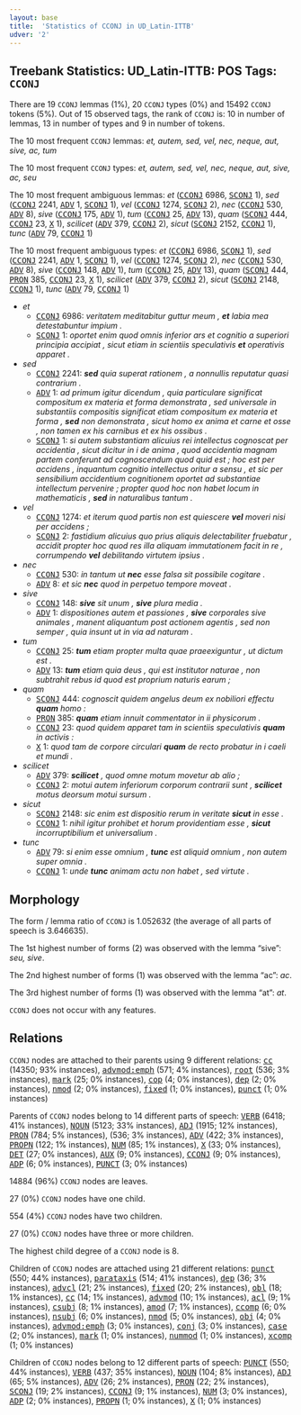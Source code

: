 ```yaml
---
layout: base
title:  'Statistics of CCONJ in UD_Latin-ITTB'
udver: '2'
---
```


## Treebank Statistics: UD_Latin-ITTB: POS Tags: `CCONJ`

There are 19 `CCONJ` lemmas (1%), 20 `CCONJ` types (0%) and 15492 `CCONJ` tokens (5%).
Out of 15 observed tags, the rank of `CCONJ` is: 10 in number of lemmas, 13 in number of types and 9 in number of tokens.

The 10 most frequent `CCONJ` lemmas: <em>et, autem, sed, vel, nec, neque, aut, sive, ac, tum</em>

The 10 most frequent `CCONJ` types:  <em>et, autem, sed, vel, nec, neque, aut, sive, ac, seu</em>

The 10 most frequent ambiguous lemmas: <em>et</em> (<tt><a href="la_ittb-pos-CCONJ.html">CCONJ</a></tt> 6986, <tt><a href="la_ittb-pos-SCONJ.html">SCONJ</a></tt> 1), <em>sed</em> (<tt><a href="la_ittb-pos-CCONJ.html">CCONJ</a></tt> 2241, <tt><a href="la_ittb-pos-ADV.html">ADV</a></tt> 1, <tt><a href="la_ittb-pos-SCONJ.html">SCONJ</a></tt> 1), <em>vel</em> (<tt><a href="la_ittb-pos-CCONJ.html">CCONJ</a></tt> 1274, <tt><a href="la_ittb-pos-SCONJ.html">SCONJ</a></tt> 2), <em>nec</em> (<tt><a href="la_ittb-pos-CCONJ.html">CCONJ</a></tt> 530, <tt><a href="la_ittb-pos-ADV.html">ADV</a></tt> 8), <em>sive</em> (<tt><a href="la_ittb-pos-CCONJ.html">CCONJ</a></tt> 175, <tt><a href="la_ittb-pos-ADV.html">ADV</a></tt> 1), <em>tum</em> (<tt><a href="la_ittb-pos-CCONJ.html">CCONJ</a></tt> 25, <tt><a href="la_ittb-pos-ADV.html">ADV</a></tt> 13), <em>quam</em> (<tt><a href="la_ittb-pos-SCONJ.html">SCONJ</a></tt> 444, <tt><a href="la_ittb-pos-CCONJ.html">CCONJ</a></tt> 23, <tt><a href="la_ittb-pos-X.html">X</a></tt> 1), <em>scilicet</em> (<tt><a href="la_ittb-pos-ADV.html">ADV</a></tt> 379, <tt><a href="la_ittb-pos-CCONJ.html">CCONJ</a></tt> 2), <em>sicut</em> (<tt><a href="la_ittb-pos-SCONJ.html">SCONJ</a></tt> 2152, <tt><a href="la_ittb-pos-CCONJ.html">CCONJ</a></tt> 1), <em>tunc</em> (<tt><a href="la_ittb-pos-ADV.html">ADV</a></tt> 79, <tt><a href="la_ittb-pos-CCONJ.html">CCONJ</a></tt> 1)

The 10 most frequent ambiguous types:  <em>et</em> (<tt><a href="la_ittb-pos-CCONJ.html">CCONJ</a></tt> 6986, <tt><a href="la_ittb-pos-SCONJ.html">SCONJ</a></tt> 1), <em>sed</em> (<tt><a href="la_ittb-pos-CCONJ.html">CCONJ</a></tt> 2241, <tt><a href="la_ittb-pos-ADV.html">ADV</a></tt> 1, <tt><a href="la_ittb-pos-SCONJ.html">SCONJ</a></tt> 1), <em>vel</em> (<tt><a href="la_ittb-pos-CCONJ.html">CCONJ</a></tt> 1274, <tt><a href="la_ittb-pos-SCONJ.html">SCONJ</a></tt> 2), <em>nec</em> (<tt><a href="la_ittb-pos-CCONJ.html">CCONJ</a></tt> 530, <tt><a href="la_ittb-pos-ADV.html">ADV</a></tt> 8), <em>sive</em> (<tt><a href="la_ittb-pos-CCONJ.html">CCONJ</a></tt> 148, <tt><a href="la_ittb-pos-ADV.html">ADV</a></tt> 1), <em>tum</em> (<tt><a href="la_ittb-pos-CCONJ.html">CCONJ</a></tt> 25, <tt><a href="la_ittb-pos-ADV.html">ADV</a></tt> 13), <em>quam</em> (<tt><a href="la_ittb-pos-SCONJ.html">SCONJ</a></tt> 444, <tt><a href="la_ittb-pos-PRON.html">PRON</a></tt> 385, <tt><a href="la_ittb-pos-CCONJ.html">CCONJ</a></tt> 23, <tt><a href="la_ittb-pos-X.html">X</a></tt> 1), <em>scilicet</em> (<tt><a href="la_ittb-pos-ADV.html">ADV</a></tt> 379, <tt><a href="la_ittb-pos-CCONJ.html">CCONJ</a></tt> 2), <em>sicut</em> (<tt><a href="la_ittb-pos-SCONJ.html">SCONJ</a></tt> 2148, <tt><a href="la_ittb-pos-CCONJ.html">CCONJ</a></tt> 1), <em>tunc</em> (<tt><a href="la_ittb-pos-ADV.html">ADV</a></tt> 79, <tt><a href="la_ittb-pos-CCONJ.html">CCONJ</a></tt> 1)


* <em>et</em>
  * <tt><a href="la_ittb-pos-CCONJ.html">CCONJ</a></tt> 6986: <em>veritatem meditabitur guttur meum , <b>et</b> labia mea detestabuntur impium .</em>
  * <tt><a href="la_ittb-pos-SCONJ.html">SCONJ</a></tt> 1: <em>oportet enim quod omnis inferior ars et cognitio a superiori principia accipiat , sicut etiam in scientiis speculativis <b>et</b> operativis apparet .</em>
* <em>sed</em>
  * <tt><a href="la_ittb-pos-CCONJ.html">CCONJ</a></tt> 2241: <em><b>sed</b> quia superat rationem , a nonnullis reputatur quasi contrarium .</em>
  * <tt><a href="la_ittb-pos-ADV.html">ADV</a></tt> 1: <em>ad primum igitur dicendum , quia particulare significat compositum ex materia et forma demonstrata , sed universale in substantiis compositis significat etiam compositum ex materia et forma , <b>sed</b> non demonstrata , sicut homo ex anima et carne et osse , non tamen ex his carnibus et ex his ossibus .</em>
  * <tt><a href="la_ittb-pos-SCONJ.html">SCONJ</a></tt> 1: <em>si autem substantiam alicuius rei intellectus cognoscat per accidentia , sicut dicitur in i de anima , quod accidentia magnam partem conferunt ad cognoscendum quod quid est ; hoc est per accidens , inquantum cognitio intellectus oritur a sensu , et sic per sensibilium accidentium cognitionem oportet ad substantiae intellectum pervenire ; propter quod hoc non habet locum in mathematicis , <b>sed</b> in naturalibus tantum .</em>
* <em>vel</em>
  * <tt><a href="la_ittb-pos-CCONJ.html">CCONJ</a></tt> 1274: <em>et iterum quod partis non est quiescere <b>vel</b> moveri nisi per accidens ;</em>
  * <tt><a href="la_ittb-pos-SCONJ.html">SCONJ</a></tt> 2: <em>fastidium alicuius quo prius aliquis delectabiliter fruebatur , accidit propter hoc quod res illa aliquam immutationem facit in re , corrumpendo <b>vel</b> debilitando virtutem ipsius .</em>
* <em>nec</em>
  * <tt><a href="la_ittb-pos-CCONJ.html">CCONJ</a></tt> 530: <em>in tantum ut <b>nec</b> esse falsa sit possibile cogitare .</em>
  * <tt><a href="la_ittb-pos-ADV.html">ADV</a></tt> 8: <em>et sic <b>nec</b> quod in perpetuo tempore moveat .</em>
* <em>sive</em>
  * <tt><a href="la_ittb-pos-CCONJ.html">CCONJ</a></tt> 148: <em><b>sive</b> sit unum , <b>sive</b> plura media .</em>
  * <tt><a href="la_ittb-pos-ADV.html">ADV</a></tt> 1: <em>dispositiones autem et passiones , <b>sive</b> corporales sive animales , manent aliquantum post actionem agentis , sed non semper , quia insunt ut in via ad naturam .</em>
* <em>tum</em>
  * <tt><a href="la_ittb-pos-CCONJ.html">CCONJ</a></tt> 25: <em><b>tum</b> etiam propter multa quae praeexiguntur , ut dictum est .</em>
  * <tt><a href="la_ittb-pos-ADV.html">ADV</a></tt> 13: <em><b>tum</b> etiam quia deus , qui est institutor naturae , non subtrahit rebus id quod est proprium naturis earum ;</em>
* <em>quam</em>
  * <tt><a href="la_ittb-pos-SCONJ.html">SCONJ</a></tt> 444: <em>cognoscit quidem angelus deum ex nobiliori effectu <b>quam</b> homo :</em>
  * <tt><a href="la_ittb-pos-PRON.html">PRON</a></tt> 385: <em><b>quam</b> etiam innuit commentator in ii physicorum .</em>
  * <tt><a href="la_ittb-pos-CCONJ.html">CCONJ</a></tt> 23: <em>quod quidem apparet tam in scientiis speculativis <b>quam</b> in activis :</em>
  * <tt><a href="la_ittb-pos-X.html">X</a></tt> 1: <em>quod tam de corpore circulari <b>quam</b> de recto probatur in i caeli et mundi .</em>
* <em>scilicet</em>
  * <tt><a href="la_ittb-pos-ADV.html">ADV</a></tt> 379: <em><b>scilicet</b> , quod omne motum movetur ab alio ;</em>
  * <tt><a href="la_ittb-pos-CCONJ.html">CCONJ</a></tt> 2: <em>motui autem inferiorum corporum contrarii sunt , <b>scilicet</b> motus deorsum motui sursum .</em>
* <em>sicut</em>
  * <tt><a href="la_ittb-pos-SCONJ.html">SCONJ</a></tt> 2148: <em>sic enim est dispositio rerum in veritate <b>sicut</b> in esse .</em>
  * <tt><a href="la_ittb-pos-CCONJ.html">CCONJ</a></tt> 1: <em>nihil igitur prohibet et horum providentiam esse , <b>sicut</b> incorruptibilium et universalium .</em>
* <em>tunc</em>
  * <tt><a href="la_ittb-pos-ADV.html">ADV</a></tt> 79: <em>si enim esse omnium , <b>tunc</b> est aliquid omnium , non autem super omnia .</em>
  * <tt><a href="la_ittb-pos-CCONJ.html">CCONJ</a></tt> 1: <em>unde <b>tunc</b> animam actu non habet , sed virtute .</em>

## Morphology

The form / lemma ratio of `CCONJ` is 1.052632 (the average of all parts of speech is 3.646635).

The 1st highest number of forms (2) was observed with the lemma “sive”: <em>seu, sive</em>.

The 2nd highest number of forms (1) was observed with the lemma “ac”: <em>ac</em>.

The 3rd highest number of forms (1) was observed with the lemma “at”: <em>at</em>.

`CCONJ` does not occur with any features.


## Relations

`CCONJ` nodes are attached to their parents using 9 different relations: <tt><a href="la_ittb-dep-cc.html">cc</a></tt> (14350; 93% instances), <tt><a href="la_ittb-dep-advmod-emph.html">advmod:emph</a></tt> (571; 4% instances), <tt><a href="la_ittb-dep-root.html">root</a></tt> (536; 3% instances), <tt><a href="la_ittb-dep-mark.html">mark</a></tt> (25; 0% instances), <tt><a href="la_ittb-dep-cop.html">cop</a></tt> (4; 0% instances), <tt><a href="la_ittb-dep-dep.html">dep</a></tt> (2; 0% instances), <tt><a href="la_ittb-dep-nmod.html">nmod</a></tt> (2; 0% instances), <tt><a href="la_ittb-dep-fixed.html">fixed</a></tt> (1; 0% instances), <tt><a href="la_ittb-dep-punct.html">punct</a></tt> (1; 0% instances)

Parents of `CCONJ` nodes belong to 14 different parts of speech: <tt><a href="la_ittb-pos-VERB.html">VERB</a></tt> (6418; 41% instances), <tt><a href="la_ittb-pos-NOUN.html">NOUN</a></tt> (5123; 33% instances), <tt><a href="la_ittb-pos-ADJ.html">ADJ</a></tt> (1915; 12% instances), <tt><a href="la_ittb-pos-PRON.html">PRON</a></tt> (784; 5% instances),  (536; 3% instances), <tt><a href="la_ittb-pos-ADV.html">ADV</a></tt> (422; 3% instances), <tt><a href="la_ittb-pos-PROPN.html">PROPN</a></tt> (122; 1% instances), <tt><a href="la_ittb-pos-NUM.html">NUM</a></tt> (85; 1% instances), <tt><a href="la_ittb-pos-X.html">X</a></tt> (33; 0% instances), <tt><a href="la_ittb-pos-DET.html">DET</a></tt> (27; 0% instances), <tt><a href="la_ittb-pos-AUX.html">AUX</a></tt> (9; 0% instances), <tt><a href="la_ittb-pos-CCONJ.html">CCONJ</a></tt> (9; 0% instances), <tt><a href="la_ittb-pos-ADP.html">ADP</a></tt> (6; 0% instances), <tt><a href="la_ittb-pos-PUNCT.html">PUNCT</a></tt> (3; 0% instances)

14884 (96%) `CCONJ` nodes are leaves.

27 (0%) `CCONJ` nodes have one child.

554 (4%) `CCONJ` nodes have two children.

27 (0%) `CCONJ` nodes have three or more children.

The highest child degree of a `CCONJ` node is 8.

Children of `CCONJ` nodes are attached using 21 different relations: <tt><a href="la_ittb-dep-punct.html">punct</a></tt> (550; 44% instances), <tt><a href="la_ittb-dep-parataxis.html">parataxis</a></tt> (514; 41% instances), <tt><a href="la_ittb-dep-dep.html">dep</a></tt> (36; 3% instances), <tt><a href="la_ittb-dep-advcl.html">advcl</a></tt> (21; 2% instances), <tt><a href="la_ittb-dep-fixed.html">fixed</a></tt> (20; 2% instances), <tt><a href="la_ittb-dep-obl.html">obl</a></tt> (18; 1% instances), <tt><a href="la_ittb-dep-cc.html">cc</a></tt> (14; 1% instances), <tt><a href="la_ittb-dep-advmod.html">advmod</a></tt> (10; 1% instances), <tt><a href="la_ittb-dep-acl.html">acl</a></tt> (9; 1% instances), <tt><a href="la_ittb-dep-csubj.html">csubj</a></tt> (8; 1% instances), <tt><a href="la_ittb-dep-amod.html">amod</a></tt> (7; 1% instances), <tt><a href="la_ittb-dep-ccomp.html">ccomp</a></tt> (6; 0% instances), <tt><a href="la_ittb-dep-nsubj.html">nsubj</a></tt> (6; 0% instances), <tt><a href="la_ittb-dep-nmod.html">nmod</a></tt> (5; 0% instances), <tt><a href="la_ittb-dep-obj.html">obj</a></tt> (4; 0% instances), <tt><a href="la_ittb-dep-advmod-emph.html">advmod:emph</a></tt> (3; 0% instances), <tt><a href="la_ittb-dep-conj.html">conj</a></tt> (3; 0% instances), <tt><a href="la_ittb-dep-case.html">case</a></tt> (2; 0% instances), <tt><a href="la_ittb-dep-mark.html">mark</a></tt> (1; 0% instances), <tt><a href="la_ittb-dep-nummod.html">nummod</a></tt> (1; 0% instances), <tt><a href="la_ittb-dep-xcomp.html">xcomp</a></tt> (1; 0% instances)

Children of `CCONJ` nodes belong to 12 different parts of speech: <tt><a href="la_ittb-pos-PUNCT.html">PUNCT</a></tt> (550; 44% instances), <tt><a href="la_ittb-pos-VERB.html">VERB</a></tt> (437; 35% instances), <tt><a href="la_ittb-pos-NOUN.html">NOUN</a></tt> (104; 8% instances), <tt><a href="la_ittb-pos-ADJ.html">ADJ</a></tt> (65; 5% instances), <tt><a href="la_ittb-pos-ADV.html">ADV</a></tt> (26; 2% instances), <tt><a href="la_ittb-pos-PRON.html">PRON</a></tt> (22; 2% instances), <tt><a href="la_ittb-pos-SCONJ.html">SCONJ</a></tt> (19; 2% instances), <tt><a href="la_ittb-pos-CCONJ.html">CCONJ</a></tt> (9; 1% instances), <tt><a href="la_ittb-pos-NUM.html">NUM</a></tt> (3; 0% instances), <tt><a href="la_ittb-pos-ADP.html">ADP</a></tt> (2; 0% instances), <tt><a href="la_ittb-pos-PROPN.html">PROPN</a></tt> (1; 0% instances), <tt><a href="la_ittb-pos-X.html">X</a></tt> (1; 0% instances)

